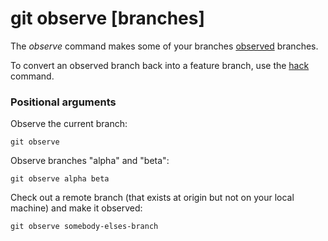 # git observe [branches]

The _observe_ command makes some of your branches
[observed](../branch-types.md#observed-branches) branches.

To convert an observed branch back into a feature branch, use the
[hack](hack.md) command.

### Positional arguments

Observe the current branch:

```fish
git observe
```

Observe branches "alpha" and "beta":

```fish
git observe alpha beta
```

Check out a remote branch (that exists at origin but not on your local machine)
and make it observed:

```fish
git observe somebody-elses-branch
```
